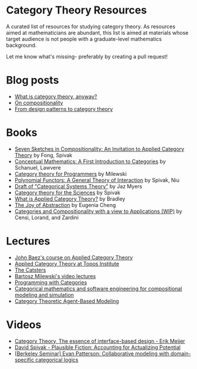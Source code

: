 # Category Theory Resources

A curated list of resources for studying category theory. As resources aimed at mathematicians are abundant, this list is aimed at materials whose target audience is not people with a graduate-level mathematics background. 

Let me know what's missing- preferably by creating a pull request!

# Blog posts
* [What is category theory, anyway?](https://www.math3ma.com/blog/what-is-category-theory-anyway)
* [On compositionality](https://julesh.com/2017/04/22/on-compositionality/)
* [From design patterns to category theory](https://blog.ploeh.dk/2017/10/04/from-design-patterns-to-category-theory/)

# Books
* [Seven Sketches in Compositionality: An Invitation to Applied Category Theory](https://arxiv.org/abs/1803.05316) by Fong, Spivak
* [Conceptual Mathematics: A First Introduction to Categories](https://s3.amazonaws.com/arena-attachments/325201/2ff932bf546d8985eb613fccf02b69c7.pdf) by Schanuel, Lawvere
* [Category theory for Programmers](https://github.com/hmemcpy/milewski-ctfp-pdf/) by Milewski
* [Polynomial Functors: A General Theory of Interaction](https://topos.site/poly-book.pdf) by Spivak, Niu
* [Draft of "Categorical Systems Theory"](http://davidjaz.com/Papers/DynamicalBook.pdf) by Jaz Myers
* [Category theory for the Sciences](https://mitpress.mit.edu/books/category-theory-sciences) by Spivak
* [What is Applied Category Theory?](https://arxiv.org/abs/1809.05923) by Bradley
* [The Joy of Abstraction](https://www.cambridge.org/core/books/joy-of-abstraction/00D9AFD3046A406CB85D1AFF5450E657) by Eugenia Cheng
* [Categories and Compositionality with a view to Applications (WIP)](https://github.com/ACT4E/ACT4E#applied-category-theory-for-engineering-act4e) by Censi, Lorand, and Zardini

# Lectures
* [John Baez's course on Applied Category Theory](https://math.ucr.edu/home/baez/act_course/)
* [Applied Category Theory at Topos Institute](https://www.youtube.com/watch?v=UusLtx9fIjs&list=PLhgq-BqyZ7i5lOqOqqRiS0U5SwTmPpHQ5)
* [The Catsters](https://www.youtube.com/user/TheCatsters)
* [Bartosz Milewski's video lectures](https://www.youtube.com/watch?v=I8LbkfSSR58&list=PLbgaMIhjbmEnaH_LTkxLI7FMa2HsnawM_)
* [Programming with Categories](https://www.youtube.com/watch?v=NUBEB9QlNCM)
* [Categorical mathematics and software engineering for compositional modeling and simulation](https://www.youtube.com/playlist?list=PLcAxwev2PmV8ZwUdqoX0GEPzxxlwKOuOc)
* [Category Theoretic Agent-Based Modeling](https://www.youtube.com/playlist?list=PLcAxwev2PmV8cvMeGKvX4O1upUgEUcb6H)

# Videos
* [Category Theory, The essence of interface-based design - Erik Meijer](https://www.youtube.com/watch?v=JMP6gI5mLHc)
* [David Spivak - Plausible Fiction: Accounting for Actualizing Potential](https://www.youtube.com/watch?v=wDB26DFATAU)
* [[Berkeley Seminar] Evan Patterson: Collaborative modeling with domain-specific categorical logics](https://www.youtube.com/watch?v=-RE0TiGdq5E)
